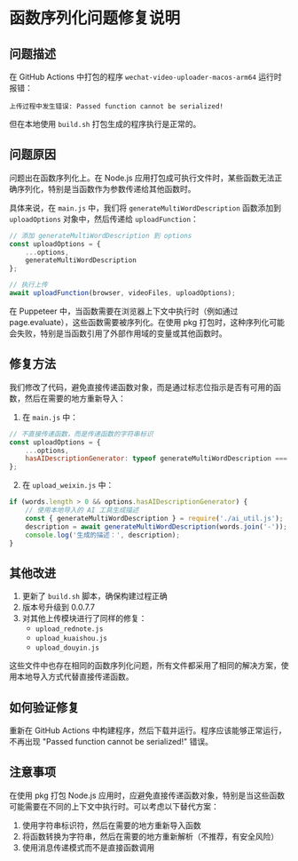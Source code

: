 # 函数序列化问题修复说明

## 问题描述

在 GitHub Actions 中打包的程序 `wechat-video-uploader-macos-arm64` 运行时报错：

```
上传过程中发生错误: Passed function cannot be serialized!
```

但在本地使用 `build.sh` 打包生成的程序执行是正常的。

## 问题原因

问题出在函数序列化上。在 Node.js 应用打包成可执行文件时，某些函数无法正确序列化，特别是当函数作为参数传递给其他函数时。

具体来说，在 `main.js` 中，我们将 `generateMultiWordDescription` 函数添加到 `uploadOptions` 对象中，然后传递给 `uploadFunction`：

```javascript
// 添加 generateMultiWordDescription 到 options
const uploadOptions = {
    ...options,
    generateMultiWordDescription
};

// 执行上传
await uploadFunction(browser, videoFiles, uploadOptions);
```

在 Puppeteer 中，当函数需要在浏览器上下文中执行时（例如通过 page.evaluate），这些函数需要被序列化。在使用 pkg 打包时，这种序列化可能会失败，特别是当函数引用了外部作用域的变量或其他函数时。

## 修复方法

我们修改了代码，避免直接传递函数对象，而是通过标志位指示是否有可用的函数，然后在需要的地方重新导入：

1. 在 `main.js` 中：
```javascript
// 不直接传递函数，而是传递函数的字符串标识
const uploadOptions = {
    ...options,
    hasAIDescriptionGenerator: typeof generateMultiWordDescription === 'function'
};
```

2. 在 `upload_weixin.js` 中：
```javascript
if (words.length > 0 && options.hasAIDescriptionGenerator) {
    // 使用本地导入的 AI 工具生成描述
    const { generateMultiWordDescription } = require('./ai_util.js');
    description = await generateMultiWordDescription(words.join('-'));
    console.log('生成的描述：', description);
}
```

## 其他改进

1. 更新了 `build.sh` 脚本，确保构建过程正确
2. 版本号升级到 0.0.7.7
3. 对其他上传模块进行了同样的修复：
   - `upload_rednote.js`
   - `upload_kuaishou.js`
   - `upload_douyin.js`

这些文件中也存在相同的函数序列化问题，所有文件都采用了相同的解决方案，使用本地导入方式代替直接传递函数。

## 如何验证修复

重新在 GitHub Actions 中构建程序，然后下载并运行。程序应该能够正常运行，不再出现 "Passed function cannot be serialized!" 错误。

## 注意事项

在使用 pkg 打包 Node.js 应用时，应避免直接传递函数对象，特别是当这些函数可能需要在不同的上下文中执行时。可以考虑以下替代方案：

1. 使用字符串标识符，然后在需要的地方重新导入函数
2. 将函数转换为字符串，然后在需要的地方重新解析（不推荐，有安全风险）
3. 使用消息传递模式而不是直接函数调用
